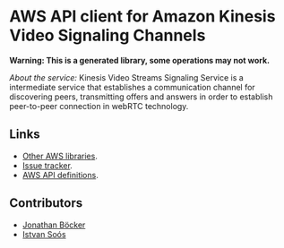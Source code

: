 # AWS API client for Amazon Kinesis Video Signaling Channels

**Warning: This is a generated library, some operations may not work.**

*About the service:*
Kinesis Video Streams Signaling Service is a intermediate service that
establishes a communication channel for discovering peers, transmitting
offers and answers in order to establish peer-to-peer connection in webRTC
technology.

## Links

- [Other AWS libraries](https://github.com/agilord/aws_client/tree/master/generated).
- [Issue tracker](https://github.com/agilord/aws_client/issues).
- [AWS API definitions](https://github.com/aws/aws-sdk-js/tree/master/apis).

## Contributors

- [Jonathan Böcker](https://github.com/Schwusch)
- [Istvan Soós](https://github.com/isoos)

